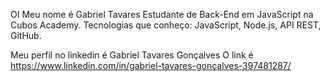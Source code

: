 OI Meu nome é Gabriel Tavares 
Estudante de Back-End em JavaScript na Cubos Academy.
Tecnologias que conheço: JavaScript, Node.js, API REST, GitHub.

Meu perfil no linkedin é Gabriel Tavares Gonçalves
O link é https://www.linkedin.com/in/gabriel-tavares-gonçalves-397481287/

